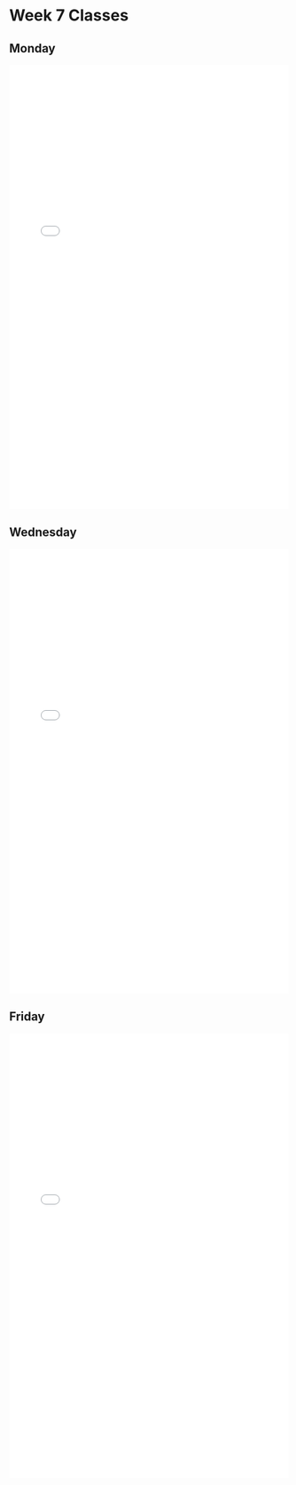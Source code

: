 # Week 7 Classes

## Monday

<iframe src="../../Class07A_post.pdf" width="100%" height="800px" frameBorder="0"> </iframe>

## Wednesday

<iframe src="../../Class07B_post.pdf" width="100%" height="800px" frameBorder="0"> </iframe>

## Friday

<iframe src="../../Class07C.pdf" width="100%" height="800px" frameBorder="0"> </iframe>